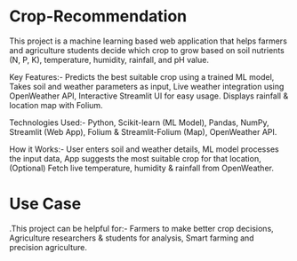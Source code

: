 # Crop-Recommendation
This project is a machine learning based web application that helps farmers and agriculture students decide which crop to grow based on soil nutrients (N, P, K), temperature, humidity, rainfall, and pH value.

Key Features:- 
Predicts the best suitable crop using a trained ML model, Takes soil and weather parameters as input, Live weather integration using OpenWeather API, Interactive Streamlit UI for easy usage. Displays rainfall & location map with Folium.

Technologies Used:-
Python, Scikit-learn (ML Model), Pandas, NumPy, Streamlit (Web App), Folium & Streamlit-Folium (Map), OpenWeather API.

 How it Works:-
User enters soil and weather details, ML model processes the input data, App suggests the most suitable crop for that location, (Optional) Fetch live temperature, humidity & rainfall from OpenWeather.

# Use Case
.This project can be helpful for:- Farmers to make better crop decisions, Agriculture researchers & students for analysis, Smart farming and precision agriculture.
